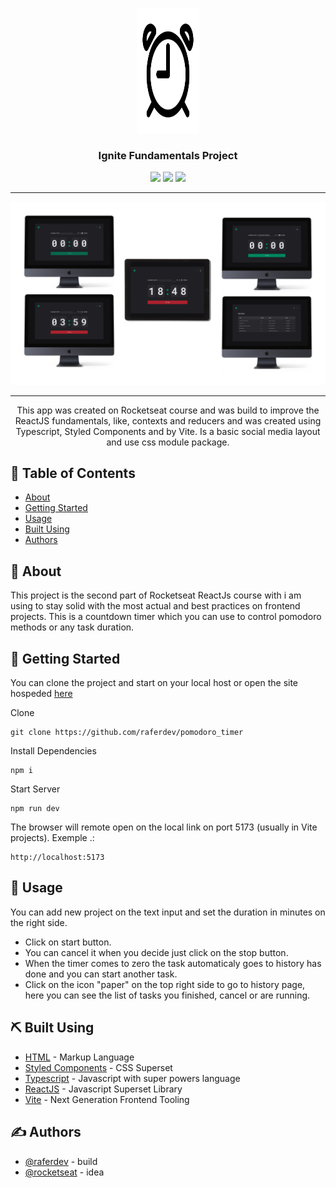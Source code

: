 <p align="center">
  <a href="https://ignite-social-ten.vercel.app/">
 <img width=100px height=200px src="./readme_assets/logo-timer.svg" alt="Project logo"></a>
</p>

<h3 align="center">Ignite Fundamentals Project</h3>

<p align="center">
<img src="https://img.shields.io/github/last-commit/raferdev/pomodoro_timer?style=for-the-badge">
<img src="https://img.shields.io/github/languages/count/raferdev/pomodoro_timer?style=for-the-badge">
<img src="https://img.shields.io/github/license/raferdev/pomodoro_timer?style=for-the-badge">
</p>

---

<img src="./readme_assets/readme_banner.png">

---

<p align="center"> This app was created on Rocketseat course and was build to improve the ReactJS fundamentals, like, contexts and reducers and was created using Typescript, Styled Components and by Vite. Is a basic social media layout and use css module package.
</p>

## 📝 Table of Contents

- [About](#about)
- [Getting Started](#getting_started)
- [Usage](#usage)
- [Built Using](#built_using)
- [Authors](#authors)

## 🧐 About <a name = "about"></a>

This project is the second part of Rocketseat ReactJs course with i am using to stay solid with the most actual and best practices on frontend projects. This is a countdown timer which you can use to control pomodoro methods or any task duration.

## 🏁 Getting Started <a name = "getting_started"></a>

You can clone the project and start on your local host or open the site hospeded <a href="https://ignite-social-ten.vercel.app">here</a>

Clone

```
git clone https://github.com/raferdev/pomodoro_timer
```

Install Dependencies

```
npm i
```

Start Server

```
npm run dev
```

The browser will remote open on the local link on port 5173 (usually in Vite projects). Exemple .:

```
http://localhost:5173
```

## 🎈 Usage <a name="usage"></a>

You can add new project on the text input and set the duration in minutes on the right side.

- Click on start button.
- You can cancel it when you decide just click on the stop button.
- When the timer comes to zero the task automaticaly goes to history has done and you can start another task.
- Click on the icon "paper" on the top right side to go to history page, here you can see the list of tasks you finished, cancel or are running.

## ⛏️ Built Using <a name = "built_using"></a>

- [HTML](https://developer.mozilla.org/pt-BR/docs/Web/HTML) - Markup Language
- [Styled Components](https://styled-components.com/) - CSS Superset
- [Typescript](https://developer.mozilla.org/pt-BR/docs/Web/typescript) - Javascript with super powers language
- [ReactJS](https://pt-br.reactjs.org/) - Javascript Superset Library
- [Vite](https://pt-br.reactjs.org/) - Next Generation Frontend Tooling

## ✍️ Authors <a name = "authors"></a>

- [@raferdev](https://github.com/raferdev) - build
- [@rocketseat](https://github.com/rocketseat) - idea
